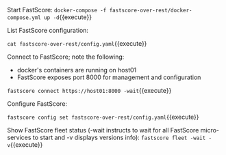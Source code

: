 
Start FastScore:
`docker-compose -f fastscore-over-rest/docker-compose.yml up -d`{{execute}}

List FastScore configuration:

`cat fastscore-over-rest/config.yaml`{{execute}}

Connect to FastScore; note the following:
- docker's containers are running on host01
- FastScore exposes port 8000 for management and configuration

`fastscore connect https://host01:8000 -wait`{{execute}}

Configure FastScore:

`fastscore config set fastscore-over-rest/config.yaml`{{execute}}

Show FastScore fleet status (-wait instructs to wait for all FastScore micro-services to start and -v displays versions info):
`fastscore fleet -wait -v`{{execute}}
